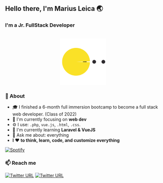 ## Hello there, I'm Marius Leica 🌏
### I'm a Jr. FullStack Developer
<div align="center">
	<br>
	<img src="https://raw.githubusercontent.com/Aniket965/Aniket965/master/pacman.svg?sanitize=true" width="150" height="150">
</div>

### 🚀 About
- 🎓 I finished a 6-month full immersion bootcamp to become a full stack web developer. (Class of 2022)  
- 👀 I'm currently focusing on **web dev**
- ⚙️ I use: `.php`, `vue.js`, `.html`, `.css`.
- 🔭 I'm currently learning **Laravel & VueJS**
- 💬 Ask me about: everything
- **I** ❤️ **to think, learn, code, and customize everything**


[![Spotify](https://USER_NAME.vercel.app/api/spotify)](https://open.spotify.com/user/11150830346)



### 📫 Reach me
[![Twitter URL](https://img.shields.io/twitter/url?label=email&logo=gmail&style=social&url=http%3A%2F%2Fmailto%3Acontact.mariusleica%40gmail.com)](mailto:mariusleica@gmail.com)
[![Twitter URL](https://img.shields.io/twitter/url?label=LinkedIn&logo=linkedin&style=social&url=https%3A%2F%2Fwww.linkedin.com%2Fin%2Fmariusleica)](https://linkedin.com/in/marius-leica-18082224b/)








